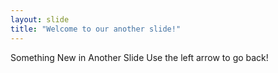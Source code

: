 ```yaml
---
layout: slide
title: "Welcome to our another slide!"
---
```

Something New in Another Slide
Use the left arrow to go back!